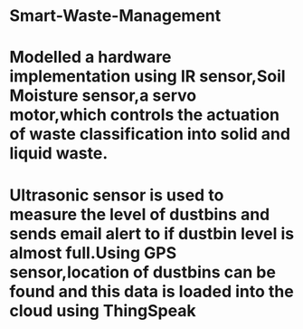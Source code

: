 #                                                                   Smart-Waste-Management 
# Modelled a hardware implementation using IR sensor,Soil Moisture sensor,a servo motor,which controls the actuation of waste classification into solid and liquid waste.
# Ultrasonic sensor is used to measure the level of dustbins and sends email alert to if dustbin level is almost full.Using GPS sensor,location of dustbins can be found  and this data is loaded into the cloud using ThingSpeak
